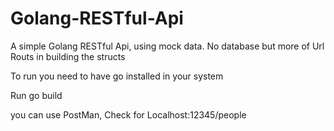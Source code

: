 # Golang-RESTful-Api
A simple Golang RESTful  Api, using mock data. No database but more of Url Routs in building the structs



To run you need to have go installed in your system

Run go build

you can use PostMan, Check for Localhost:12345/people




